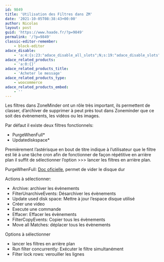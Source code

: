 ```yaml
---
id: 9849
title: 'Utilisation des Filtres dans ZM'
date: '2021-10-05T08:38:43+00:00'
author: Nicolas
layout: post
guid: 'https://www.haade.fr/?p=9849'
permalink: '/?p=9849'
classic-editor-remember:
    - block-editor
adace_disable:
    - 'a:4:{s:23:"adace_disable_all_slots";N;s:19:"adace_disable_slots";a:36:{s:20:"adace-before-content";N;s:21:"adace-after-paragraph";N;s:23:"adace-after-paragraph-2";N;s:23:"adace-after-paragraph-3";N;s:17:"adace-after-image";N;s:16:"adace-after-more";N;s:20:"adace-middle-content";N;s:27:"adace-before-last-paragraph";N;s:19:"adace-after-content";N;s:14:"adace_vignette";N;s:13:"adace-slideup";N;s:25:"adace-after-cace-comments";N;s:22:"adace-after-snax-items";N;s:28:"adace-after-x-bbpress-topics";N;s:29:"adace-after-x-bbpress-replies";N;s:18:"adace-mace-gallery";N;s:25:"adace-mace-inside-gallery";N;s:31:"bimber_before_header_theme_area";N;s:20:"bimber_inside_header";N;s:32:"bimber_before_content_theme_area";N;s:29:"bimber_after_featured_content";N;s:29:"bimber_before_related_entries";N;s:23:"bimber_before_more_from";N;s:22:"bimber_before_comments";N;s:23:"bimber_before_dont_miss";N;s:18:"bimber_inside_grid";N;s:20:"bimber_inside_grid_s";N;s:18:"bimber_inside_list";N;s:21:"bimber_inside_classic";N;s:20:"bimber_inside_stream";N;s:20:"bimber_inside_zigzag";N;s:18:"bimber_left_stream";N;s:19:"bimber_right_stream";N;s:16:"bimber_link_exit";N;s:24:"bimber_before_pagination";N;s:23:"bimber_after_pagination";N;}s:21:"adace_disable_widgets";N;s:24:"adace_disable_shortcodes";N;}'
adace_related_products:
    - 'a:0:{}'
adace_related_products_title:
    - 'Acheter le message'
adace_related_products_type:
    - woocommerce
adace_related_products_embed:
    - ''
---
```


Les filtres dans ZoneMinder ont un rôle très important, ils permettent de classer, d’archiver de supprimer à peut près tout dans Zoneminder que ce soit des évènements, les vidéos ou les images.

Par défaut il existe deux filtres fonctionnels:

- PurgeWhenFull\*
- Updatediskspace\*

Premièrement l’astérisque en bout de titre indique à l’utilisateur que le filtre est lié à une tâche cron afin de fonctionner de façon répétitive en arrière plan il suffit de sélectionner l’option &gt;&gt;&gt; lancer les filtres en arrière plan.

PurgeWhenFull: [Doc oficielle](https://wiki.zoneminder.com/PurgeWhenFull), permet de vider le disque dur

Actions à sélectionner:

- Archive: archiver les évènements
- FilterUnarchiveEvents: Désarchiver les évènements
- Update used disk space: Mettre à jour l’espace disque utilisé
- Créer une video
- Execute une commande
- Effacer: Effacer les évènements
- FilterCopyEvents: Copier tous les évènements
- Move all Matches: déplacer tous les évènements

Options à sélectionner

- lancer les filtres en arrière plan
- Run filter concurrently: Exécuter le filtre simultanément
- Filter lock rows: verouiller les lignes
